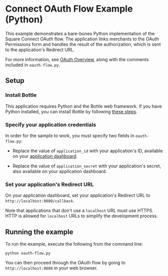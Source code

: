 # Connect OAuth Flow Example (Python)

This example demonstrates a bare-bones Python implementation of the Square Connect OAuth flow. The application links merchants to the OAuth Permissions form and handles the result of the authorization, which is sent to the application's Redirect URL.

For more information, see [OAuth Overview](https://docs.connect.squareup.com/api/connect/v1/#oauth-overview), along with the comments included in `oauth-flow.py`.

## Setup

### Install Bottle

This application requires Python and the Bottle web framework. If you have Python
installed, you can install Bottle by following 
[these steps](http://bottlepy.org/docs/dev/tutorial.html#installation).

### Specify your application credentials

In order for the sample to work, you must specify two fields in `oauth-flow.py`:

* Replace the value of `application_id` with your application's ID, available on your
[application dashboard](https://connect.squareup.com/apps).

* Replace the value of `application_secret` with your application's secret, also available on your application dashboard.

### Set your application's Redirect URL

On your application dashboard, set your application's Redirect URL to `http://localhost:8080/callback`.

Note that applications that don't use a `localhost` URL must use HTTPS. HTTP is allowed for `localhost` URLs to simplify the development process.

## Running the example

To run the example, execute the following from the command line:

    python oauth-flow.py

You can then proceed through the OAuth flow by going to `http://localhost:8080` in your web browser.